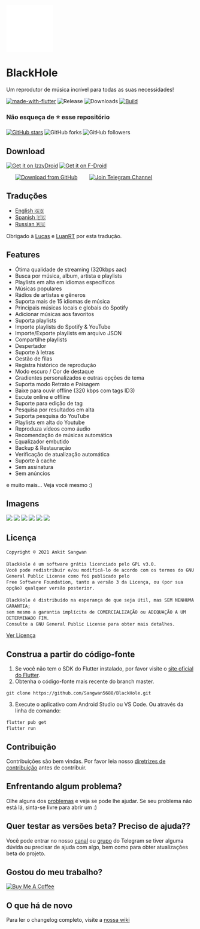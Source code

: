 <img width="125px" src="https://github.com/Sangwan5688/BlackHole/blob/main/assets/icon-white-trans.png" align="center" />

# BlackHole

Um reprodutor de música incrível para todas as suas necessidades!

[![made-with-flutter](https://img.shields.io/badge/Made%20with-Flutter-1f425f.svg)](https://flutter.dev/) ![Release](https://img.shields.io/github/v/release/Sangwan5688/BlackHole) ![Downloads](https://img.shields.io/github/downloads/Sangwan5688/BlackHole/total)
[![Build](https://github.com/Sangwan5688/BlackHole/actions/workflows/flutter.yml/badge.svg)](https://github.com/Sangwan5688/BlackHole/actions/workflows/flutter.yml)

### Não esqueça de :star: esse repositório

[![GitHub stars](https://img.shields.io/github/stars/Sangwan5688/BlackHole.svg?style=social&label=Star)](https://github.com//Sangwan5688/BlackHole) ![GitHub forks](https://img.shields.io/github/forks/Sangwan5688/BlackHole.svg?style=social&label=Forks) ![GitHub followers](https://img.shields.io/github/followers/Sangwan5688.svg?style=social&label=Follow)

## Download

[<img src="https://gitlab.com/IzzyOnDroid/repo/-/raw/master/assets/IzzyOnDroid.png"
     alt="Get it on IzzyDroid"
     height="100">](https://android.izzysoft.de/repo/apk/com.shadow.audify)
[<img src="https://fdroid.gitlab.io/artwork/badge/get-it-on.png"
     alt="Get it on F-Droid"
     height="100">](https://f-droid.org/packages/com.shadow.audify/)

&nbsp;&nbsp;&nbsp;&nbsp;&nbsp;
[<img src="https://img.shields.io/badge/GitHub-181717?logo=github&logoColor=white"
     alt="Download from GitHub"
     height="60">](https://github.com/Sangwan5688/BlackHole/releases)
&nbsp;&nbsp;&nbsp;&nbsp;&nbsp;&nbsp;
[<img src="https://img.shields.io/badge/Telegram-2CA5E0?logo=telegram&logoColor=white"
     alt="Join Telegram Channel"
     height="60">](https://t.me/blackhole_official)

## Traduções

- [English :uk:](/README.md)
- [Spanish :es:](/README.ES.md)
- [Russian :ru:](/README.RU.md)

Obrigado à [Lucas](https://github.com/LucasPJS) e [LuanRT](https://github.com/LuanRT) por esta tradução.

## Features

* Ótima qualidade de streaming (320kbps aac)
* Busca por música, album, artista e playlists
* Playlists em alta em idiomas específicos
* Músicas populares
* Rádios de artistas e gêneros
* Suporta mais de 15 idiomas de música
* Principais músicas locais e globais do Spotify
* Adicionar músicas aos favoritos
* Suporta playlists
* Importe playlists do Spotify & YouTube
* Importe/Exporte playlists em arquivo JSON
* Compartilhe playlists
* Despertador
* Suporte à letras
* Gestão de filas
* Registra histórico de reprodução
* Modo escuro / Cor de destaque
* Gradientes personalizados e outras opções de tema
* Suporta modo Retrato e Paisagem
* Baixe para ouvir offline (320 kbps com tags ID3)
* Escute online e offline
* Suporte para edição de tag
* Pesquisa por resultados em alta
* Suporta pesquisa do YouTube
* Playlists em alta do Youtube
* Reproduza vídeos como áudio
* Recomendação de músicas automática
* Equalizador embutido
* Backup & Restauração
* Verificação de atualização automática
* Suporte à cache
* Sem assinatura
* Sem anúncios

e muito mais...
Veja você mesmo :)

## Imagens
<img src="https://github.com/Sangwan5688/BlackHole/blob/main/fastlane/metadata/android/en-US/images/phoneScreenshots/1.png?raw=true" width="32%"> <img src="https://github.com/Sangwan5688/BlackHole/blob/main/fastlane/metadata/android/en-US/images/phoneScreenshots/2.png?raw=true" width="32%"> <img src="https://github.com/Sangwan5688/BlackHole/blob/main/fastlane/metadata/android/en-US/images/phoneScreenshots/3.png?raw=true" width="32%"> <img src="https://github.com/Sangwan5688/BlackHole/blob/main/fastlane/metadata/android/en-US/images/phoneScreenshots/4.png?raw=true" width="32%"> <img src="https://github.com/Sangwan5688/BlackHole/blob/main/fastlane/metadata/android/en-US/images/phoneScreenshots/5.png?raw=true" width="32%"> <img src="https://github.com/Sangwan5688/BlackHole/blob/main/fastlane/metadata/android/en-US/images/phoneScreenshots/6.png?raw=true" width="32%">

## Licença
```
Copyright © 2021 Ankit Sangwan

BlackHole é um software grátis licenciado pelo GPL v3.0.
Você pode redistribuir e/ou modificá-lo de acordo com os termos do GNU General Public License como foi publicado pelo
Free Software Foundation, tanto a versão 3 da Licença, ou (por sua opção) qualquer versão posterior.

BlackHole é distribuído na esperança de que seja útil, mas SEM NENHUMA GARANTIA;
sem mesmo a garantia implícita de COMERCIALIZAÇÃO ou ADEQUAÇÃO A UM DETERMINADO FIM.
Consulte a GNU General Public License para obter mais detalhes.
```
[Ver Licença](https://github.com/Sangwan5688/BlackHole/blob/main/LICENSE)

## Construa a partir do código-fonte

1. Se você não tem o SDK do Flutter instalado, por favor visite o [site oficial do Flutter](https://flutter.dev/).
2. Obtenha o código-fonte mais recente do branch master.

```
git clone https://github.com/Sangwan5688/BlackHole.git
```

3. Execute o aplicativo com Android Studio ou VS Code. Ou através da linha de comando:

```
flutter pub get
flutter run
```

## Contribuição

Contribuições são bem vindas. Por favor leia nosso [diretrizes de contribuição](https://github.com/Sangwan5688/BlackHole/blob/main/CONTRIBUTING.md) antes de contribuir.

## Enfrentando algum problema?

Olhe alguns dos [problemas](https://github.com/Sangwan5688/BlackHole/wiki/Common-Issues) e veja se pode lhe ajudar. Se seu problema não está lá, sinta-se livre para abrir um :)

## Quer testar as versões beta? Preciso de ajuda??

Você pode entrar no nosso [canal](https://t.me/blackhole_official) ou [grupo](https://t.me/joinchat/fHDC1AWnOhw0ZmI9) do Telegram se tiver alguma dúvida ou precisar de ajuda com algo, bem como para obter atualizações beta do projeto.

## Gostou do meu trabalho?

<a href="https://www.buymeacoffee.com/ankitsangwan" target="_blank"><img src="https://www.buymeacoffee.com/assets/img/custom_images/orange_img.png" alt="Buy Me A Coffee" style="height: 41px !important;width: 174px !important;box-shadow: 0px 3px 2px 0px rgba(190, 190, 190, 0.5) !important;-webkit-box-shadow: 0px 3px 2px 0px rgba(190, 190, 190, 0.5) !important;" ></a>

## O que há de novo

Para ler o changelog completo, visite a [nossa wiki](https://github.com/Sangwan5688/BlackHole/wiki/Changelog)

